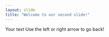 ```yaml
---
layout: slide
title: "Welcome to our second slide!"
---
```

Your text
Use the left or right arrow to go back!

